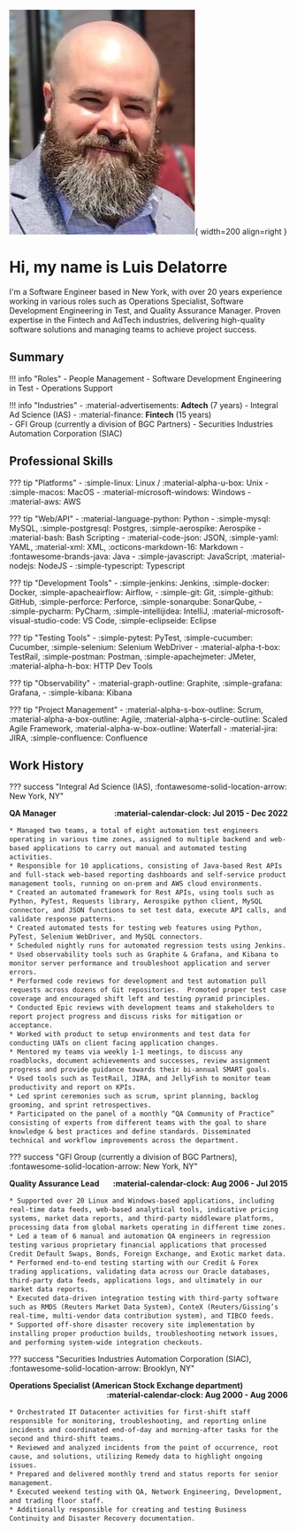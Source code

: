 ![Profile Pic 1](./assets/images/linkedin-profile-pic-2.jpg){ width=200 align=right }

# Hi, my name is Luis Delatorre

I'm a Software Engineer based in New York, with over 20 years experience working in various roles such as Operations Specialist, Software Development Engineering in Test, and Quality Assurance Manager. Proven expertise in the Fintech and AdTech industries, delivering high-quality software solutions and managing teams to achieve project success.


## Summary

!!! info "Roles"
    - People Management
    - Software Development Engineering in Test
    - Operations Support

!!! info "Industries"
    - :material-advertisements: **Adtech** (7 years)
        - Integral Ad Science (IAS)
    - :material-finance: **Fintech** (15 years)  
        - GFI Group (currently a division of BGC Partners)
        - Securities Industries Automation Corporation (SIAC)

## Professional Skills

??? tip "Platforms"
    - :simple-linux: Linux / :material-alpha-u-box: Unix
    - :simple-macos: MacOS
    - :material-microsoft-windows: Windows
    - :material-aws: AWS

??? tip "Web/API"
    - :material-language-python: Python
    - :simple-mysql: MySQL, :simple-postgresql: Postgres, :simple-aerospike: Aerospike
    - :material-bash: Bash Scripting
    - :material-code-json: JSON, :simple-yaml: YAML, :material-xml: XML, :octicons-markdown-16: Markdown
    - :fontawesome-brands-java: Java
    - :simple-javascript: JavaScript, :material-nodejs: NodeJS
    - :simple-typescript: Typescript

??? tip "Development Tools"
    - :simple-jenkins: Jenkins, :simple-docker: Docker, :simple-apacheairflow: Airflow, 
    - :simple-git: Git, :simple-github: GitHub, :simple-perforce: Perforce, :simple-sonarqube: SonarQube, 
    - :simple-pycharm: PyCharm, :simple-intellijidea: IntelliJ, :material-microsoft-visual-studio-code: VS Code, :simple-eclipseide: Eclipse

??? tip "Testing Tools"
    - :simple-pytest: PyTest, :simple-cucumber: Cucumber, :simple-selenium: Selenium WebDriver
    - :material-alpha-t-box: TestRail, :simple-postman: Postman, :simple-apachejmeter: JMeter, :material-alpha-h-box: HTTP Dev Tools

??? tip "Observability"
    - :material-graph-outline: Graphite, :simple-grafana: Grafana, 
    - :simple-kibana: Kibana

??? tip "Project Management"
    - :material-alpha-s-box-outline: Scrum, :material-alpha-a-box-outline: Agile, :material-alpha-s-circle-outline: Scaled Agile Framework, :material-alpha-w-box-outline: Waterfall
    - :material-jira: JIRA, :simple-confluence: Confluence

## Work History

??? success "Integral Ad Science (IAS), :fontawesome-solid-location-arrow: New York, NY"
    <div>
        <div style="float:left">**QA Manager**</div>
        <div style="float:right">**:material-calendar-clock: Jul 2015 - Dec 2022**</div>
    </div>
    <div style="clear: both;"></div>

    * Managed two teams, a total of eight automation test engineers operating in various time zones, assigned to multiple backend and web-based applications to carry out manual and automated testing activities.
    * Responsible for 10 applications, consisting of Java-based Rest APIs and full-stack web-based reporting dashboards and self-service product management tools, running on on-prem and AWS cloud environments.
    * Created an automated framework for Rest APIs, using tools such as Python, PyTest, Requests library, Aerospike python client, MySQL connector, and JSON functions to set test data, execute API calls, and validate response patterns.
    * Created automated tests for testing web features using Python, PyTest, Selenium WebDriver, and MySQL connectors.
    * Scheduled nightly runs for automated regression tests using Jenkins.
    * Used observability tools such as Graphite & Grafana, and Kibana to monitor server performance and troubleshoot application and server errors.
    * Performed code reviews for development and test automation pull requests across dozens of Git repositories.  Promoted proper test case coverage and encouraged shift left and testing pyramid principles.
    * Conducted Epic reviews with development teams and stakeholders to report project progress and discuss risks for mitigation or acceptance.
    * Worked with product to setup environments and test data for conducting UATs on client facing application changes.
    * Mentored my teams via weekly 1-1 meetings, to discuss any roadblocks, document achievements and successes, review assignment progress and provide guidance towards their bi-annual SMART goals.
    * Used tools such as TestRail, JIRA, and JellyFish to monitor team productivity and report on KPIs.
    * Led sprint ceremonies such as scrum, sprint planning, backlog grooming, and sprint retrospectives.
    * Participated on the panel of a monthly “QA Community of Practice” consisting of experts from different teams with the goal to share knowledge & best practices and define standards. Disseminated technical and workflow improvements across the department.


??? success "GFI Group (currently a division of BGC Partners), :fontawesome-solid-location-arrow: New York, NY"
    <div>
        <div style="float:left">**Quality Assurance Lead**</div>
        <div style="float:right">**:material-calendar-clock: Aug 2006 - Jul 2015**</div>
    </div>
    <div style="clear: both;"></div>

    * Supported over 20 Linux and Windows-based applications, including real-time data feeds, web-based analytical tools, indicative pricing systems, market data reports, and third-party middleware platforms, processing data from global markets operating in different time zones.
    * Led a team of 6 manual and automation QA engineers in regression testing various proprietary financial applications that processed Credit Default Swaps, Bonds, Foreign Exchange, and Exotic market data.
    * Performed end-to-end testing starting with our Credit & Forex trading applications, validating data across our Oracle databases, third-party data feeds, applications logs, and ultimately in our market data reports.
    * Executed data-driven integration testing with third-party software such as RMDS (Reuters Market Data System), ConteX (Reuters/Gissing’s real-time, multi-vendor data contribution system), and TIBCO feeds.
    * Supported off-shore disaster recovery site implementation by installing proper production builds, troubleshooting network issues, and performing system-wide integration checkouts.


??? success "Securities Industries Automation Corporation (SIAC), :fontawesome-solid-location-arrow: Brooklyn, NY"
    <div>
        <div style="float:left">**Operations Specialist (American Stock Exchange department)**</div>
        <div style="float:right">**:material-calendar-clock: Aug 2000 - Aug 2006**</div>
    </div>
    <div style="clear: both;"></div>

    * Orchestrated IT Datacenter activities for first-shift staff responsible for monitoring, troubleshooting, and reporting online incidents and coordinated end-of-day and morning-after tasks for the second and third-shift teams.
    * Reviewed and analyzed incidents from the point of occurrence, root cause, and solutions, utilizing Remedy data to highlight ongoing issues.
    * Prepared and delivered monthly trend and status reports for senior management.
    * Executed weekend testing with QA, Network Engineering, Development, and trading floor staff.
    * Additionally responsible for creating and testing Business Continuity and Disaster Recovery documentation.